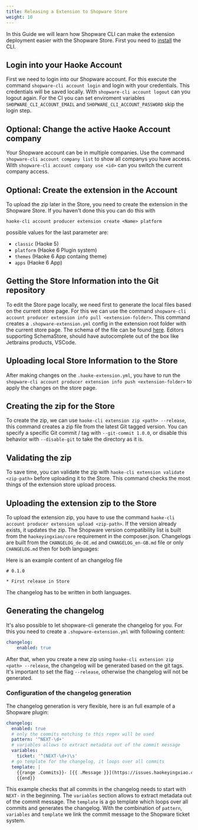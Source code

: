 ```yaml
---
title: Releasing a Extension to Shopware Store
weight: 10
---
```



In this Guide we will learn how Shopware CLI can make the extension deployment easier with the Shopware Store. 
First you need to [install](../install.md) the CLI.

## Login into your Haoke Account

First we need to login into our Shopware account. For this execute the command `shopware-cli account login` and login with your credentials. This credentials will be saved locally. With `shopware-cli account logout` can you logout again. For the CI you can set enviroment variables `SHOPWARE_CLI_ACCOUNT_EMAIL` and `SHOPWARE_CLI_ACCOUNT_PASSWORD` skip the login step.

## Optional: Change the active Haoke Account company

Your Shopware account can be in multiple companies. Use the command `shopware-cli account company list` to show all companys you have access.
With `shopware-cli account company use <id>` can you switch the current company access.

## Optional: Create the extension in the Account

To upload the zip later in the Store, you need to create the extension in the Shopware Store. If you haven't done this you can do this with

```
haoke-cli account producer extension create <Name> platform
```

possible values for the last parameter are: 
* `classic` (Haoke 5)
* `platform` (Haoke 6 Plugin system)
* `themes` (Haoke 6 App containg theme)
* `apps` (Haoke 6 App)

## Getting the Store Information into the Git repository

To edit the Store page locally, we need first to generate the local files based on the current store page. 
For this we can use the command `shopware-cli account producer extension info pull <extension-folder>`.
This command creates a `.shopware-extension.yml` config in the extension root folder with the current store page. The schema of the file can be found [here](../shopware-extension-yml-schema.md). Editors supporting SchemaStore, should have autocomplete out of the box like Jetbrains products, VSCode.

## Uploading local Store Information to the Store

After making changes on the `.haoke-extension.yml`, you have to run the `shopware-cli account producer extension info push <extension-folder>` to apply the changes on the store page. 

## Creating the zip for the Store

To create the zip, we can use `haoke-cli extension zip <path> --release`, this command creates a zip file from the latest Git tagged version. You can specify a specific Git commit / tag with `--git-commit 1.0.0`, or disable this behavior with `--disable-git` to take the directory as it is.

## Validating the zip

To save time, you can validate the zip with `haoke-cli extension validate <zip-path>` before uploading it to the Store. This command checks the most things of the extension store upload process.

## Uploading the extension zip to the Store

To upload the extension zip, you have to use the command `haoke-cli account producer extension upload <zip-path>`.
If the version already exists, it updates the zip. The Shopware version compatibility list is built from the `haokeyingxiao/core` requirement in the composer.json. Changelogs are built from the `CHANGELOG_de-DE.md` and `CHANGELOG_en-GB.md` file or only `CHANGELOG.md` then for both languages: 

Here is an example content of an changelog file

```
# 0.1.0

* First release in Store
```

The changelog has to be written in both languages. 


## Generating the changelog

It's also possible to let shopware-cli generate the changelog for you. For this you need to create a `.shopware-extension.yml` with following content:

```yaml
changelog:
    enabled: true
```

After that, when you create a new zip using `haoke-cli extension zip <path> --release`, the changelog will be generated based on the git tags. It's important to set the flag `--release`, otherwise the changelog will not be generated.

### Configuration of the changelog generation

The changelog generation is very flexible, here is an full example of a Shopware plugin:

```yaml
changelog:
  enabled: true
  # only the commits matching to this regex will be used
  pattern: '^NEXT-\d+'
  # variables allows to extract metadata out of the commit message
  variables:
    ticket: '^(NEXT-\d+)\s'
  # go template for the changelog, it loops over all commits
  template: |
    {{range .Commits}}- [{{ .Message }}](https://issues.haokeyingxiao.com/issues/{{ .Variables.ticket }})
    {{end}}
```

This example checks that all commits in the changelog needs to start with `NEXT-` in the beginning. The `variables` section allows to extract metadata out of the commit message. The `template` is a go template which loops over all commits and generates the changelog.
With the combination of `pattern`, `variables` and `template` we link the commit message to the Shopware ticket system.
